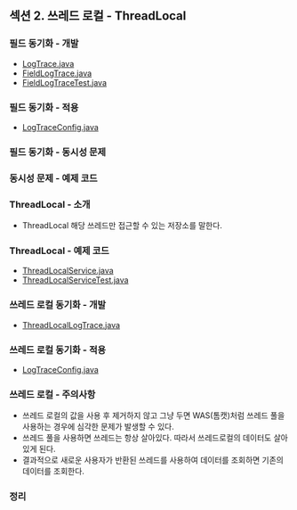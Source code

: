 ## 섹션 2. 쓰레드 로컬 - ThreadLocal

### 필드 동기화 - 개발

- [LogTrace.java](https://github.com/spring-roadmap/spring-core-advanced/blob/main/src/main/java/hello/advanced/trace/logtrace/LogTrace.java)
- [FieldLogTrace.java](https://github.com/spring-roadmap/spring-core-advanced/blob/main/src/main/java/hello/advanced/trace/logtrace/FieldLogTrace.java)
- [FieldLogTraceTest.java](https://github.com/spring-roadmap/spring-core-advanced/blob/main/src/test/java/hello/advanced/trace/logtrace/FieldLogTraceTest.java)

### 필드 동기화 - 적용

- [LogTraceConfig.java](https://github.com/spring-roadmap/spring-core-advanced/blob/main/src/main/java/hello/advanced/LogTraceConfig.java)

### 필드 동기화 - 동시성 문제

### 동시성 문제 - 예제 코드

### ThreadLocal - 소개

- ThreadLocal 해당 쓰레드만 접근할 수 있는 저장소를 말한다.

### ThreadLocal - 예제 코드

- [ThreadLocalService.java](https://github.com/spring-roadmap/spring-core-advanced/blob/main/src/test/java/hello/advanced/trace/threadlocal/code/ThreadLocalService.java)
- [ThreadLocalServiceTest.java](https://github.com/spring-roadmap/spring-core-advanced/blob/main/src/test/java/hello/advanced/trace/threadlocal/ThreadLocalServiceTest.java)

### 쓰레드 로컬 동기화 - 개발

- [ThreadLocalLogTrace.java](https://github.com/spring-roadmap/spring-core-advanced/blob/main/src/main/java/hello/advanced/trace/logtrace/ThreadLocalLogTrace.java)

### 쓰레드 로컬 동기화 - 적용

- [LogTraceConfig.java](https://github.com/spring-roadmap/spring-core-advanced/blob/main/src/main/java/hello/advanced/LogTraceConfig.java)

### 쓰레드 로컬 - 주의사항

- 쓰레드 로컬의 값을 사용 후 제거하지 않고 그냥 두면 WAS(톰캣)처럼 쓰레드 풀을 사용하는 경우에 심각한 문제가 발생할 수 있다.
- 쓰레드 풀을 사용하면 쓰레드는 항상 살아있다. 따라서 쓰레드로컬의 데이터도 살아있게 된다.
- 결과적으로 새로운 사용자가 반환된 쓰레드를 사용하여 데이터를 조회하면 기존의 데이터를 조회한다.

### 정리
